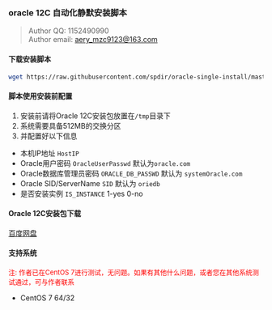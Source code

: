 ### oracle 12C 自动化静默安装脚本
> Author QQ: 1152490990<br>
>Author email: aery_mzc9123@163.com

#### 下载安装脚本
```bash
wget https://raw.githubusercontent.com/spdir/oracle-single-install/master/oracle_install.sh
```

#### 脚本使用安装前配置
1. 安装前请将Oracle 12C安装包放置在`/tmp`目录下
2. 系统需要具备512MB的交换分区
3. 并配置好以下信息
  - 本机IP地址 `HostIP`
  - Oracle用户密码 `OracleUserPasswd` 默认为`oracle.com`
  - Oracle数据库管理员密码 `ORACLE_DB_PASSWD` 默认为 `systemOracle.com`
  - Oracle SID/ServerName `SID` 默认为 `oriedb`
  - 是否安装实例 `IS_INSTANCE`  1-yes 0-no

#### Oracle 12C安装包下载
[百度网盘](https://pan.baidu.com/s/1YvgmT0_Pm7y4O2XOxlFc3g)

#### 支持系统
<font color=red size=2>注: 作者已在CentOS 7进行测试，无问题。如果有其他什么问题，或者您在其他系统测试通过，可与作者联系</font> 
- CentOS 7 64/32

